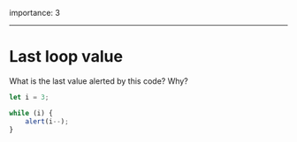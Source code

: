 importance: 3

---

# Last loop value

What is the last value alerted by this code? Why?

```js
let i = 3;

while (i) {
    alert(i--);
}
```
